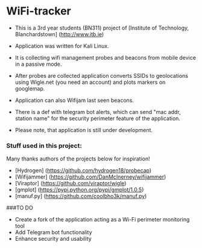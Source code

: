 # WiFi-tracker

* This is a 3rd year students (BN311) project of [Institute of Technology, Blanchardstown] (http://www.itb.ie)

* Application was written for Kali Linux.
* It is collecting wifi management probes and beacons from mobile device in a passive mode.
* After probes are collected application converts SSIDs to geolocations using Wigle.net (you need an account) and plots markers on googlemap.
* Application can also Wifijam last seen beacons.
* There is a def with telegram bot alerts, which can send "mac addr, station name" for the security perimeter feature of the application.

* Please note, that application is still under development. 

### Stuff used in this project:

Many thanks authors of the projects below for inspiration!

* [Hydrogen] (https://github.com/hydrogen18/probecap)
* [Wifijammer] (https://github.com/DanMcInerney/wifijammer) 
* [Viraptor] (https://github.com/viraptor/wigle)
* [gmplot] (https://pypi.python.org/pypi/gmplot/1.0.5) 
* [manuf.py] (https://github.com/coolbho3k/manuf.py)

###TO DO
* Create a fork of the application acting as a Wi-Fi perimeter monitoring tool
* Add Telegram bot functionality
* Enhance security and usability
